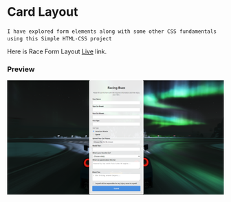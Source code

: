 # Card Layout

`I have explored form elements along with some other CSS fundamentals using this Simple HTML-CSS project`

Here is Race Form Layout [Live](https://theplayingcards.netlify.app/) link.

### Preview
![preview](./images/image.png)